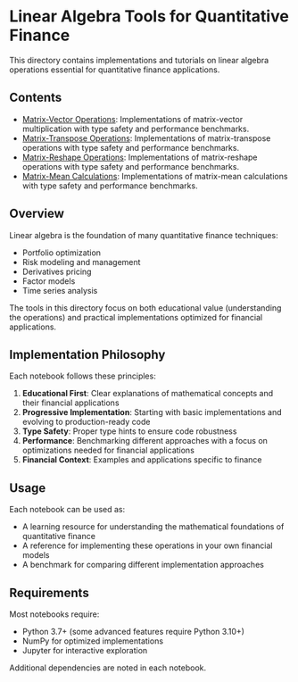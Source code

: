 # Linear Algebra Tools for Quantitative Finance

This directory contains implementations and tutorials on linear algebra operations essential for quantitative finance applications.

## Contents

- [Matrix-Vector Operations](./matrix_vector_operations.ipynb): Implementations of matrix-vector multiplication with type safety and performance benchmarks.
- [Matrix-Transpose Operations](./matrix_transpose_operations.ipynb): Implementations of matrix-transpose operations with type safety and performance benchmarks.
- [Matrix-Reshape Operations](./matrix_reshape_operations.ipynb): Implementations of matrix-reshape operations with type safety and performance benchmarks.
- [Matrix-Mean Calculations](./matrix_mean_calculations.ipynb): Implementations of matrix-mean calculations with type safety and performance benchmarks.

## Overview

Linear algebra is the foundation of many quantitative finance techniques:

- Portfolio optimization
- Risk modeling and management
- Derivatives pricing
- Factor models
- Time series analysis

The tools in this directory focus on both educational value (understanding the operations) and practical implementations optimized for financial applications.

## Implementation Philosophy

Each notebook follows these principles:

1. **Educational First**: Clear explanations of mathematical concepts and their financial applications
2. **Progressive Implementation**: Starting with basic implementations and evolving to production-ready code
3. **Type Safety**: Proper type hints to ensure code robustness
4. **Performance**: Benchmarking different approaches with a focus on optimizations needed for financial applications
5. **Financial Context**: Examples and applications specific to finance

## Usage

Each notebook can be used as:

- A learning resource for understanding the mathematical foundations of quantitative finance
- A reference for implementing these operations in your own financial models
- A benchmark for comparing different implementation approaches

## Requirements

Most notebooks require:
- Python 3.7+ (some advanced features require Python 3.10+)
- NumPy for optimized implementations
- Jupyter for interactive exploration

Additional dependencies are noted in each notebook.

